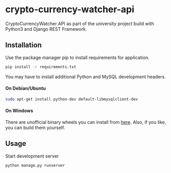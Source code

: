 # crypto-currency-watcher-api
CryptoCurrencyWatcher API as part of the university project build with Python3 and Django REST Framework.

## Installation
Use the package manager pip to install requirements for application.
```bash
pip install -r requirements.txt
```
You may have to install additional Python and MySQL development headers.
#### On Debian/Ubuntu
```bash
sudo apt-get install python-dev default-libmysqlclient-dev
```

#### On Windows
There are unofficial binary wheels you can install from [here](https://www.lfd.uci.edu/~gohlke/pythonlibs/#mysqlclient).
Also, if you like, you can build them yourself.

## Usage
Start development server
```bash
python manage.py runserver
```
